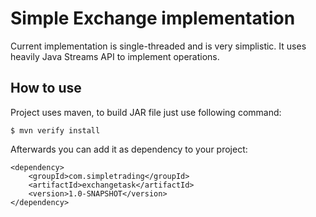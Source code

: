 # Simple Exchange implementation

Current implementation is single-threaded and is very simplistic. It uses heavily Java Streams API
to implement operations.

## How to use

Project uses maven, to build JAR file just use following command:

```
$ mvn verify install
``` 

Afterwards you can add it as dependency to your project:

```
<dependency>
    <groupId>com.simpletrading</groupId>
    <artifactId>exchangetask</artifactId>
    <version>1.0-SNAPSHOT</version>
</dependency>
```